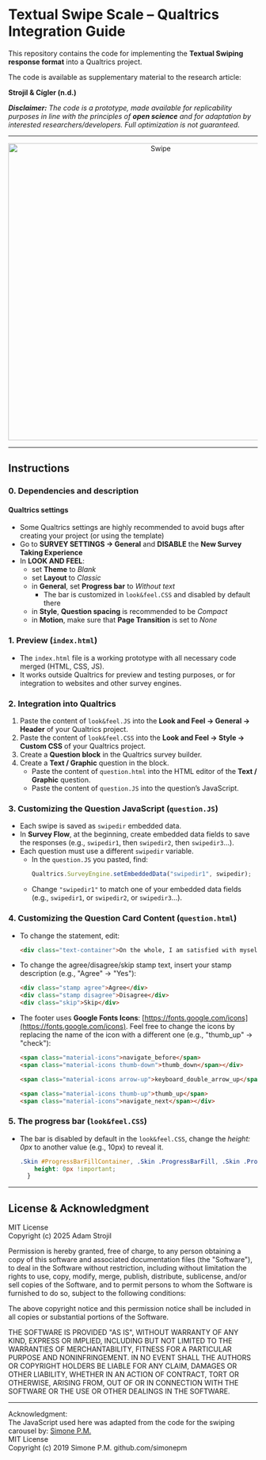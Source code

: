 # Textual Swipe Scale – Qualtrics Integration Guide

This repository contains the code for implementing the **Textual Swiping response format** into a Qualtrics project.

The code is available as supplementary material to the research article:

**Strojil & Cígler (n.d.)**


***Disclaimer:** The code is a prototype, made available for replicability purposes in line with the principles of **open science** and for adaptation by interested researchers/developers. Full optimization is not guaranteed.*

---

<p align="center">
  <img src="https://github.com/adamstr99/swipescale/blob/8aec32c233a5d0e622f6a5bcd72fd205f0766306/Swipe.png" alt="Swipe" style= width:600px;">
</p>

---

## Instructions

### 0. Dependencies and description

#### Qualtrics settings
  - Some Qualtrics settings are highly recommended to avoid bugs after creating your project (or using the template)
  - Go to **SURVEY SETTINGS → General** and **DISABLE** the **New Survey Taking Experience**
  - In **LOOK AND FEEL**:
    - set **Theme** to *Blank*
    - set **Layout** to *Classic*
    - in **General**, set **Progress bar** to *Without text*
      - The bar is customized in `look&feel.CSS` and disabled by default there
    - in **Style**, **Question spacing** is recommended to be *Compact*
    - in **Motion**, make sure that **Page Transition** is set to *None*
          
### 1. Preview (`index.html`)
- The `index.html` file is a working prototype with all necessary code merged (HTML, CSS, JS).  
- It works outside Qualtrics for preview and testing purposes, or for integration to websites and other survey engines.

### 2. Integration into Qualtrics
1. Paste the content of `look&feel.JS` into the **Look and Feel → General → Header** of your Qualtrics project.  
2. Paste the content of `look&feel.CSS` into the **Look and Feel → Style → Custom CSS** of your Qualtrics project.  
3. Create a **Question block** in the Qualtrics survey builder.  
4. Create a **Text / Graphic** question in the block.  
   - Paste the content of `question.html` into the HTML editor of the **Text / Graphic** question.  
   - Paste the content of `question.JS` into the question’s JavaScript.

### 3. Customizing the Question JavaScript (`question.JS`)
- Each swipe is saved as `swipedir` embedded data.  
- In **Survey Flow**, at the beginning, create embedded data fields to save the responses (e.g., `swipedir1`, then `swipedir2`, then `swipedir3`…).  
- Each question must use a different `swipedir` variable.  
  - In the `question.JS` you pasted, find:  
    ```javascript
    Qualtrics.SurveyEngine.setEmbeddedData("swipedir1", swipedir);
    ```
  - Change `"swipedir1"` to match one of your embedded data fields (e.g., `swipedir1`, or `swipedir2`, or `swipedir3`…).

### 4. Customizing the Question Card Content (`question.html`)
- To change the statement, edit:  
  ```html
  <div class="text-container">On the whole, I am satisfied with myself.</div>
  ```
- To change the agree/disagree/skip stamp text, insert your stamp description (e.g., "Agree" -> "Yes"):  
  ```html
  <div class="stamp agree">Agree</div>
  <div class="stamp disagree">Disagree</div>
  <div class="skip">Skip</div>
  ```
- The footer uses **Google Fonts Icons**: [https://fonts.google.com/icons](https://fonts.google.com/icons). Feel free to change the icons by replacing the name of the icon with a different one (e.g., "thumb_up" -> "check"):
  ```html
  <span class="material-icons">navigate_before</span>
  <span class="material-icons thumb-down">thumb_down</span></div>
  
  <span class="material-icons arrow-up">keyboard_double_arrow_up</span>
  
  <span class="material-icons thumb-up">thumb_up</span>
  <span class="material-icons">navigate_next</span></div>
  ```

### 5. The progress bar (`look&feel.CSS`)
    
  - The bar is disabled by default in the `look&feel.CSS`, change the *height: 0px* to another value (e.g., 10px) to reveal it.     
    ```css
    .Skin #ProgressBarFillContainer, .Skin .ProgressBarFill, .Skin .ProgressBarFillContainer { 
        height: 0px !important;
      }
    ```

---

## License & Acknowledgment

MIT License  
Copyright (c) 2025 Adam Strojil

Permission is hereby granted, free of charge, to any person obtaining a copy
of this software and associated documentation files (the "Software"), to deal
in the Software without restriction, including without limitation the rights
to use, copy, modify, merge, publish, distribute, sublicense, and/or sell
copies of the Software, and to permit persons to whom the Software is
furnished to do so, subject to the following conditions:

The above copyright notice and this permission notice shall be included in all
copies or substantial portions of the Software.

THE SOFTWARE IS PROVIDED "AS IS", WITHOUT WARRANTY OF ANY KIND, EXPRESS OR
IMPLIED, INCLUDING BUT NOT LIMITED TO THE WARRANTIES OF MERCHANTABILITY,
FITNESS FOR A PARTICULAR PURPOSE AND NONINFRINGEMENT. IN NO EVENT SHALL THE
AUTHORS OR COPYRIGHT HOLDERS BE LIABLE FOR ANY CLAIM, DAMAGES OR OTHER
LIABILITY, WHETHER IN AN ACTION OF CONTRACT, TORT OR OTHERWISE, ARISING FROM,
OUT OF OR IN CONNECTION WITH THE SOFTWARE OR THE USE OR OTHER DEALINGS IN THE
SOFTWARE.

---

Acknowledgment:  
The JavaScript used here was adapted from the code for the swiping carousel by: [Simone P.M.](https://github.com/simonepm)  
MIT License  
Copyright (c) 2019 Simone P.M. github.com/simonepm
